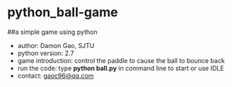 # python_ball-game
##a simple game using python

- author: Damon Gao, SJTU  
- python version: 2.7  
- game introduction: control the paddle to cause the ball to bounce back  
- run the code: type **python ball.py** in command line to start or use IDLE    
- contact: gaoc96@qq.com
